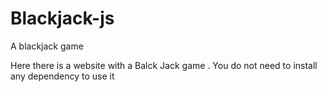 # Blackjack-js
A blackjack game

Here there is a website with a Balck Jack game . You do not need to install any dependency to use it 

